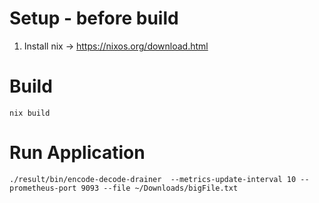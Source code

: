 # Setup - before build

1) Install nix -> https://nixos.org/download.html

# Build

`nix build`

# Run Application

`./result/bin/encode-decode-drainer  --metrics-update-interval 10 --prometheus-port 9093 --file ~/Downloads/bigFile.txt`
